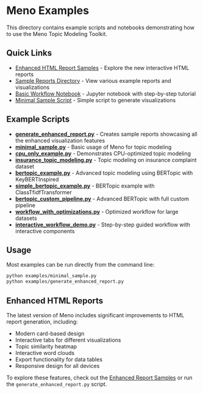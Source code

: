 # Meno Examples

This directory contains example scripts and notebooks demonstrating how to use the Meno Topic Modeling Toolkit.

## Quick Links

- [Enhanced HTML Report Samples](sample_reports/enhanced/index.html) - Explore the new interactive HTML reports
- [Sample Reports Directory](sample_reports/) - View various example reports and visualizations
- [Basic Workflow Notebook](basic_workflow.ipynb) - Jupyter notebook with step-by-step tutorial
- [Minimal Sample Script](minimal_sample.py) - Simple script to generate visualizations

## Example Scripts

- **[generate_enhanced_report.py](generate_enhanced_report.py)** - Creates sample reports showcasing all the enhanced visualization features
- **[minimal_sample.py](minimal_sample.py)** - Basic usage of Meno for topic modeling
- **[cpu_only_example.py](cpu_only_example.py)** - Demonstrates CPU-optimized topic modeling
- **[insurance_topic_modeling.py](insurance_topic_modeling.py)** - Topic modeling on insurance complaint dataset
- **[bertopic_example.py](bertopic_example.py)** - Advanced topic modeling using BERTopic with KeyBERTInspired
- **[simple_bertopic_example.py](simple_bertopic_example.py)** - BERTopic example with ClassTfidfTransformer
- **[bertopic_custom_pipeline.py](bertopic_custom_pipeline.py)** - Advanced BERTopic with full custom pipeline
- **[workflow_with_optimizations.py](workflow_with_optimizations.py)** - Optimized workflow for large datasets
- **[interactive_workflow_demo.py](interactive_workflow_demo.py)** - Step-by-step guided workflow with interactive components

## Usage

Most examples can be run directly from the command line:

```bash
python examples/minimal_sample.py
python examples/generate_enhanced_report.py
```

## Enhanced HTML Reports

The latest version of Meno includes significant improvements to HTML report generation, including:

- Modern card-based design
- Interactive tabs for different visualizations
- Topic similarity heatmap
- Interactive word clouds
- Export functionality for data tables
- Responsive design for all devices

To explore these features, check out the [Enhanced Report Samples](sample_reports/enhanced/index.html) or run the `generate_enhanced_report.py` script.